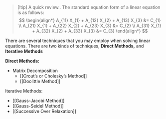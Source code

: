 > [!tip] A quick review..
> The standard equation form of a linear equation is as follows:
> $$
> \begin{align*}
A_{11} X_{1} + A_{12} X_{2} + A_{13} X_{3} &= C_{1} \\
A_{21} X_{1} + A_{22} X_{2} + A_{23} X_{3} &= C_{2} \\
A_{31} X_{1} + A_{32} X_{2} + A_{33} X_{3} &= C_{3}
\end{align*}
> $$

There are several techniques that you may employ when solving linear equations. There are two kinds of techniques, **Direct Methods,** and **Iterative Methods**

**Direct Methods:**
- Matrix Decomposition
	- [[Crout’s or Cholesky’s Method]]
	- [[Doolittle Method]]

Iterative Methods:
- [[Gauss-Jacobi Method]]
- [[Gauss-Seidel Method]]
- [[Successive Over Relaxation]]

